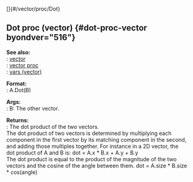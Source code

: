 []{#/vector/proc/Dot}    
## Dot proc (vector) {#dot-proc-vector byondver="516"}    
**See also:**    
:   [vector](/ref/vector)    
:   [vector proc](/ref/proc/vector)    
:   [vars (vector)](/ref/vector/var)    
<!-- -->    
**Format:**    
:   A.Dot(B)    
<!-- -->    
**Args:**    
:   B: The other vector.    
<!-- -->    
**Returns:**    
:   The dot product of the two vectors.    
The dot product of two vectors is determined by multiplying each    
component in the first vector by its matching component in the second,    
and adding those multiples together. For instance in a 2D vector, the    
dot product of A and B is: dot = A.x \* B.x + A.y + B.y    
The dot product is equal to the product of the magnitude of the two    
vectors and the cosine of the angle between them. dot = A.size \* B.size    
\* cos(angle)  